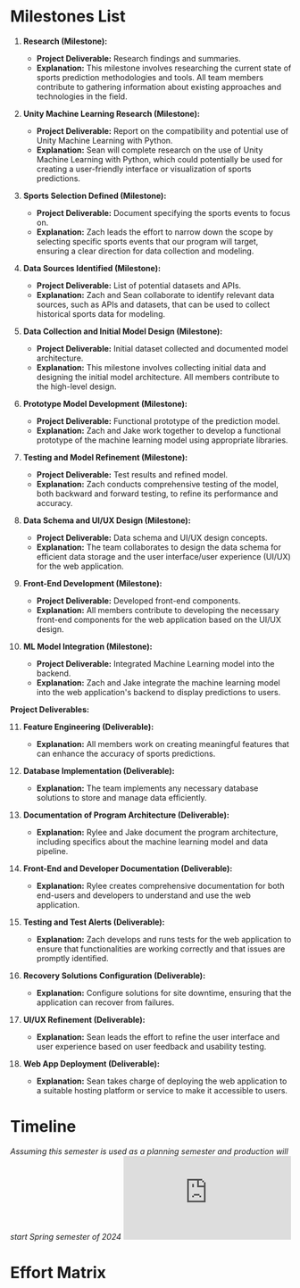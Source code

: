 # Milestones List 
1. **Research (Milestone):**
   - **Project Deliverable:** Research findings and summaries.
   - **Explanation:** This milestone involves researching the current state of sports prediction methodologies and tools. All team members contribute to gathering information about existing approaches and technologies in the field.

2. **Unity Machine Learning Research (Milestone):**
   - **Project Deliverable:** Report on the compatibility and potential use of Unity Machine Learning with Python.
   - **Explanation:** Sean will complete research on the use of Unity Machine Learning with Python, which could potentially be used for creating a user-friendly interface or visualization of sports predictions.

3. **Sports Selection Defined (Milestone):**
   - **Project Deliverable:** Document specifying the sports events to focus on.
   - **Explanation:** Zach leads the effort to narrow down the scope by selecting specific sports events that our program will target, ensuring a clear direction for data collection and modeling.

4. **Data Sources Identified (Milestone):**
   - **Project Deliverable:** List of potential datasets and APIs.
   - **Explanation:** Zach and Sean collaborate to identify relevant data sources, such as APIs and datasets, that can be used to collect historical sports data for modeling.

5. **Data Collection and Initial Model Design (Milestone):**
   - **Project Deliverable:** Initial dataset collected and documented model architecture.
   - **Explanation:** This milestone involves collecting initial data and designing the initial model architecture. All members contribute to the high-level design.

6. **Prototype Model Development (Milestone):**
   - **Project Deliverable:** Functional prototype of the prediction model.
   - **Explanation:** Zach and Jake work together to develop a functional prototype of the machine learning model using appropriate libraries.

7. **Testing and Model Refinement (Milestone):**
   - **Project Deliverable:** Test results and refined model.
   - **Explanation:** Zach conducts comprehensive testing of the model, both backward and forward testing, to refine its performance and accuracy.

8. **Data Schema and UI/UX Design (Milestone):**
   - **Project Deliverable:** Data schema and UI/UX design concepts.
   - **Explanation:** The team collaborates to design the data schema for efficient data storage and the user interface/user experience (UI/UX) for the web application.

9. **Front-End Development (Milestone):**
   - **Project Deliverable:** Developed front-end components.
   - **Explanation:** All members contribute to developing the necessary front-end components for the web application based on the UI/UX design.

10. **ML Model Integration (Milestone):**
    - **Project Deliverable:** Integrated Machine Learning model into the backend.
    - **Explanation:** Zach and Jake integrate the machine learning model into the web application's backend to display predictions to users.

**Project Deliverables:**

11. **Feature Engineering (Deliverable):**
    - **Explanation:** All members work on creating meaningful features that can enhance the accuracy of sports predictions.

12. **Database Implementation (Deliverable):**
    - **Explanation:** The team implements any necessary database solutions to store and manage data efficiently.

13. **Documentation of Program Architecture (Deliverable):**
    - **Explanation:** Rylee and Jake document the program architecture, including specifics about the machine learning model and data pipeline.

14. **Front-End and Developer Documentation (Deliverable):**
    - **Explanation:** Rylee creates comprehensive documentation for both end-users and developers to understand and use the web application.

15. **Testing and Test Alerts (Deliverable):**
    - **Explanation:** Zach develops and runs tests for the web application to ensure that functionalities are working correctly and that issues are promptly identified.

16. **Recovery Solutions Configuration (Deliverable):**
    - **Explanation:** Configure solutions for site downtime, ensuring that the application can recover from failures.

17. **UI/UX Refinement (Deliverable):**
    - **Explanation:** Sean leads the effort to refine the user interface and user experience based on user feedback and usability testing.

18. **Web App Deployment (Deliverable):**
    - **Explanation:** Sean takes charge of deploying the web application to a suitable hosting platform or service to make it accessible to users.


# Timeline
*Assuming this semester is used as a planning semester and production will start Spring semester of 2024*
![GanttChart](https://github.com/carlsonz16/MachineTeam/blob/main/GanttChartv2.pdf)

# Effort Matrix
